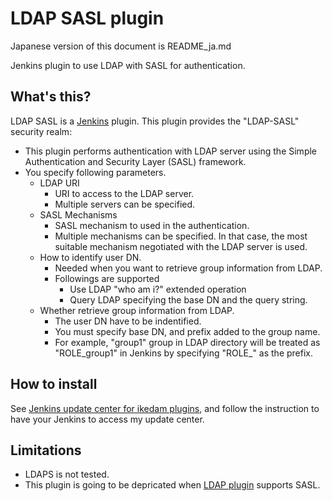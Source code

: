 LDAP SASL plugin
================

Japanese version of this document is README_ja.md

Jenkins plugin to use LDAP with SASL for authentication.

What's this?
------------

LDAP SASL is a [Jenkins](http://jenkins-ci.org/) plugin.
This plugin provides the "LDAP-SASL" security realm:

* This plugin performs authentication with LDAP server using the Simple Authentication and Security Layer (SASL) framework.
* You specify following parameters.
	* LDAP URI
		* URI to access to the LDAP server.
		* Multiple servers can be specified.
	* SASL Mechanisms
		* SASL mechanism to used in the authentication.
		* Multiple mechanisms can be specified. In that case, the most suitable mechanism negotiated with the LDAP server is used.
	* How to identify user DN.
		* Needed when you want to retrieve group information from LDAP.
		* Followings are supported
			* Use LDAP "who am i?" extended operation
			* Query LDAP specifying the base DN and the query string.
	* Whether retrieve group information from LDAP.
		* The user DN have to be indentified.
		* You must specify base DN, and prefix added to the group name.
		* For example, "group1" group in LDAP directory will be treated as "ROLE_group1" in Jenkins by specifying "ROLE_" as the prefix.

How to install
--------------

See [Jenkins update center for ikedam plugins](http://ikedam.github.com/jenkins-update-center/), and follow the instruction to have your Jenkins to access my update center.

Limitations
-----------

* LDAPS is not tested.
* This plugin is going to be depricated when [LDAP plugin](https://wiki.jenkins-ci.org/display/JENKINS/LDAP+Plugin) supports SASL.
